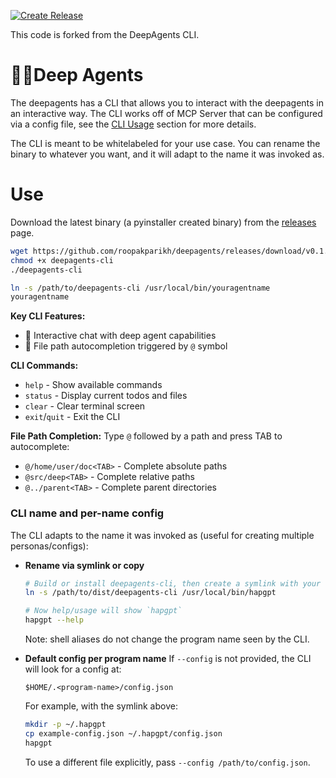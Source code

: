 
[![Create Release](https://github.com/roopakparikh/deepagents/actions/workflows/main.yml/badge.svg)](https://github.com/roopakparikh/deepagents/actions/workflows/main.yml)

This code is forked from the  DeepAgents CLI.

# 🧠🤖Deep Agents
The deepagents has a CLI that allows you to interact with the deepagents in an interactive way. The CLI works off of MCP Server that can be configured via a config file, see the [CLI Usage](#cli-usage) section for more details.

The CLI is meant to be whitelabeled for your use case. You can rename the binary to whatever you want, and it will adapt to the name it was invoked as.

# Use
Download the latest binary (a pyinstaller created binary) from the [releases](https://github.com/roopakparikh/deepagents/releases) page.

```bash
wget https://github.com/roopakparikh/deepagents/releases/download/v0.1.0/deepagents-cli
chmod +x deepagents-cli
./deepagents-cli

ln -s /path/to/deepagents-cli /usr/local/bin/youragentname
youragentname
```

**Key CLI Features:**
- 🤖 Interactive chat with deep agent capabilities
- 📁 File path autocompletion triggered by `@` symbol

**CLI Commands:**
- `help` - Show available commands
- `status` - Display current todos and files
- `clear` - Clear terminal screen
- `exit`/`quit` - Exit the CLI

**File Path Completion:**
Type `@` followed by a path and press TAB to autocomplete:
- `@/home/user/doc<TAB>` - Complete absolute paths
- `@src/deep<TAB>` - Complete relative paths
- `@../parent<TAB>` - Complete parent directories

### CLI name and per-name config

The CLI adapts to the name it was invoked as (useful for creating multiple personas/configs):

- **Rename via symlink or copy**
  ```bash
  # Build or install deepagents-cli, then create a symlink with your desired name
  ln -s /path/to/dist/deepagents-cli /usr/local/bin/hapgpt

  # Now help/usage will show `hapgpt`
  hapgpt --help
  ```
  Note: shell aliases do not change the program name seen by the CLI.

- **Default config per program name**
  If `--config` is not provided, the CLI will look for a config at:
  ```
  $HOME/.<program-name>/config.json
  ```
  For example, with the symlink above:
  ```bash
  mkdir -p ~/.hapgpt
  cp example-config.json ~/.hapgpt/config.json
  hapgpt
  ```
  To use a different file explicitly, pass `--config /path/to/config.json`.


